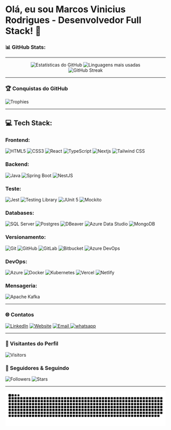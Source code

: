 # Olá, eu sou Marcos Vinicius Rodrigues - Desenvolvedor Full Stack! 🚀

### 📊 GitHub Stats:

---

<div align="center">
  <div>
    <img height="200" src="https://github-readme-stats.vercel.app/api?username=MarcosViniciusRodriguesEngSoft&show_icons=true&theme=dark&include_all_commits=true&count_private=true" alt="Estatísticas do GitHub"/>
    <img height="200" src="https://github-readme-stats.vercel.app/api/top-langs/?username=MarcosViniciusRodriguesEngSoft&layout=compact&langs_count=7&theme=dark" alt="Linguagens mais usadas"/>
  </div>
  <div>
    <img height="315" width="100%" src="https://github-readme-streak-stats.herokuapp.com?user=MarcosViniciusRodriguesEngSoft&theme=dark" alt="GitHub Streak"/>
  </div>
</div>

---

### 🏆 Conquistas do GitHub

![Trophies](https://github-profile-trophy.vercel.app/?username=MarcosViniciusRodriguesEngSoft&theme=dark)

---

## 💻 Tech Stack:

### Frontend:
![HTML5](https://img.shields.io/badge/HTML5-E34F26?style=for-the-badge&logo=html5&logoColor=white)
![CSS3](https://img.shields.io/badge/CSS3-%231572B6.svg?style=for-the-badge&logo=css3&logoColor=white)
![React](https://shields.io/badge/react-000000?style=for-the-badge&logo=react&logoColor=234285F4)
![TypeScript](https://img.shields.io/badge/TypeScript-%23007ACC.svg?style=for-the-badge&logo=typescript&logoColor=white)
![Nextjs](https://img.shields.io/badge/nextjs-000000?style=for-the-badge&logo=nextdotjs&logoColor=white)
![Tailwind CSS](https://img.shields.io/badge/TailwindCSS-%2338B2AC.svg?style=for-the-badge&logo=tailwindcss&logoColor=white)

### Backend:
![Java](https://img.shields.io/badge/Java-007396.svg?style=for-the-badge&logo=openjdk&logoColor=white)
![Spring Boot](https://img.shields.io/badge/Spring%20Boot-6DB33F?style=for-the-badge&logo=springboot&logoColor=white)
![NestJS](https://img.shields.io/badge/nestjs-%23E0234E.svg?style=for-the-badge&logo=nestjs&logoColor=white)

### Teste:
![Jest](https://img.shields.io/badge/-jest-%23C21325?style=for-the-badge&logo=jest&logoColor=white)
![Testing Library](https://img.shields.io/badge/-Testing%20Library-%23E33332?style=for-the-badge&logo=testinglibrary&logoColor=white)
![JUnit 5](https://img.shields.io/badge/JUnit-FF0000?style=for-the-badge&logo=junit5&logoColor=red&color=28A745)
![Mockito](https://img.shields.io/badge/Mockito-28A745?style=for-the-badge&logo=mockito&logoColor=white)

### Databases:
![SQL Server](https://img.shields.io/badge/SQL%20Server-CC2927?style=for-the-badge&logo=sqlserver&logoColor=white)
![Postgres](https://img.shields.io/badge/postgres-%23316192.svg?style=for-the-badge&logo=postgresql&logoColor=white)
![DBeaver](https://img.shields.io/badge/DBeaver-4B3621?style=for-the-badge&logo=dbeaver&logoColor=white)
![Azure Data Studio](https://img.shields.io/badge/Azure%20Data%20Studio-0078D4?style=for-the-badge&logo=microsoft-azure&logoColor=white)
![MongoDB](https://img.shields.io/badge/MongoDB-%234ea94b.svg?style=for-the-badge&logo=mongodb&logoColor=white)

### Versionamento:
![Git](https://img.shields.io/badge/Git-F05032?style=for-the-badge&logo=git&logoColor=white)
![GitHub](https://img.shields.io/badge/GitHub-181717?style=for-the-badge&logo=github&logoColor=white)
![GitLab](https://img.shields.io/badge/GitLab-FCA121?style=for-the-badge&logo=gitlab&logoColor=white)
![Bitbucket](https://img.shields.io/badge/Bitbucket-0052CC?style=for-the-badge&logo=bitbucket&logoColor=white)
![Azure DevOps](https://img.shields.io/badge/Azure%20DevOps-0078D4?style=for-the-badge&logo=azuredevops&logoColor=white)

### DevOps:
![Azure](https://img.shields.io/badge/Azure-%23007FFF.svg?style=for-the-badge&logo=microsoft-azure&logoColor=white)
![Docker](https://img.shields.io/badge/docker-%230db7ed.svg?style=for-the-badge&logo=docker&logoColor=white)
![Kubernetes](https://img.shields.io/badge/kubernetes-%23326ce5.svg?style=for-the-badge&logo=kubernetes&logoColor=white)
![Vercel](https://img.shields.io/badge/Vercel-000000?style=for-the-badge&logo=vercel&logoColor=white)
![Netlify](https://img.shields.io/badge/Netlify-00C7B7?style=for-the-badge&logo=netlify&logoColor=white)

### Mensageria:
![Apache Kafka](https://img.shields.io/badge/Apache%20Kafka-000?style=for-the-badge&logo=apachekafka)

<!-- ![Nginx](https://img.shields.io/badge/nginx-%23009639.svg?style=for-the-badge&logo=nginx&logoColor=white) -->
<!-- ![RabbitMQ](https://img.shields.io/badge/rabbitmq-FF6600?style=for-the-badge&logo=rabbitmq&logoColor=white) -->
<!-- ![Django](https://img.shields.io/badge/django-%23092E20.svg?style=for-the-badge&logo=django&logoColor=white) -->
<!-- ![Flask](https://img.shields.io/badge/flask-%23000.svg?style=for-the-badge&logo=flask&logoColor=white) -->
<!-- ![FastAPI](https://img.shields.io/badge/FastAPI-005571?style=for-the-badge&logo=fastapi) -->
<!-- ![NodeJS](https://img.shields.io/badge/node.js-6DA55F?style=for-the-badge&logo=node.js&logoColor=white) -->
<!-- ![Express.js](https://img.shields.io/badge/express.js-%23404d59.svg?style=for-the-badge&logo=express&logoColor=%2361DAFB) -->
<!-- ![GraphQL](https://img.shields.io/badge/-GraphQL-E10098?style=for-the-badge&logo=graphql&logoColor=white) -->
<!-- ![Socket.io](https://img.shields.io/badge/Socket.io-black?style=for-the-badge&logo=socket.io&badgeColor=010101) -->
<!-- ![Python](https://img.shields.io/badge/python-3670A0?style=for-the-badge&logo=python&logoColor=ffdd54) -->
<!-- ![Flask](https://img.shields.io/badge/flask-%23000.svg?style=for-the-badge&logo=flask&logoColor=white) -->
<!-- ![FastAPI](https://img.shields.io/badge/FastAPI-005571?style=for-the-badge&logo=fastapi)  -->
<!-- ![Keras](https://img.shields.io/badge/Keras-%23D00000.svg?style=for-the-badge&logo=Keras&logoColor=white) -->
<!-- ![Matplotlib](https://img.shields.io/badge/Matplotlib-%23ffffff.svg?style=for-the-badge&logo=Matplotlib&logoColor=black)  -->
<!-- ![NumPy](https://img.shields.io/badge/numpy-%23013243.svg?style=for-the-badge&logo=numpy&logoColor=white)  -->
<!-- ![Pandas](https://img.shields.io/badge/pandas-%23150458.svg?style=for-the-badge&logo=pandas&logoColor=white)  -->
<!-- ![TensorFlow](https://img.shields.io/badge/TensorFlow-%23FF6F00.svg?style=for-the-badge&logo=TensorFlow&logoColor=white) -->
<!-- ![scikit-learn](https://img.shields.io/badge/scikit--learn-%23F7931E.svg?style=for-the-badge&logo=scikit-learn&logoColor=white) -->
<!-- ![Scipy](https://img.shields.io/badge/SciPy-%230C55A5.svg?style=for-the-badge&logo=scipy&logoColor=%white) -->
<!-- ![Neo4J](https://img.shields.io/badge/Neo4j-008CC1?style=for-the-badge&logo=neo4j&logoColor=white) -->
<!-- ![Redis](https://img.shields.io/badge/redis-%23DD0031.svg?style=for-the-badge&logo=redis&logoColor=white) -->
<!-- ![ElasticSearch](https://img.shields.io/badge/-ElasticSearch-005571?style=for-the-badge&logo=elasticsearch) -->
<!-- ![SQLite](https://img.shields.io/badge/sqlite-%2307405e.svg?style=for-the-badge&logo=sqlite&logoColor=white) -->
<!-- ![MySQL](https://img.shields.io/badge/mysql-%2300000f.svg?style=for-the-badge&logo=mysql&logoColor=white) -->

---

### 🌐 Contatos

  [![LinkedIn](https://img.shields.io/badge/LinkedIn-%230077B5.svg?&style=for-the-badge&logo=linkedin&logoColor=white)](https://www.linkedin.com/in/marcosviniciusrodrigues-dev)
  [![Website](https://img.shields.io/badge/Website-%238A2BE2?style=for-the-badge&logo=next.js&logoColor=white)](https://portfolio-dev-marcos.netlify.app)
  <a href="mailto:marcos.vinicius.engsof@gmail.com" target="_blank">
    <img src="https://img.shields.io/badge/-Gmail-%23D44638?style=for-the-badge&logo=gmail&logoColor=white" alt="Email"/>
  </a>
  <a href="https://wa.me/5544998204407" title="Whatsapp" rel="nofollow">
    <img alt="whatsapp" src="https://camo.githubusercontent.com/904b9a232fa355dadbfaf51b241395f305f1e0110cb2967df18d2daf875faeec/68747470733a2f2f696d672e736869656c64732e696f2f62616467652f57686174734170702d3235443336363f7374796c653d666f722d7468652d6261646765266c6f676f3d7768617473617070266c6f676f436f6c6f723d7768697465" 
    data-canonical-src="https://img.shields.io/badge/WhatsApp-25D366?style=for-the-badge&amp;logo=whatsapp&amp;logoColor=white"/>
  </a>

---

### 👀 Visitantes do Perfil

![Visitors](https://profile-counter.glitch.me/MarcosViniciusRodriguesEngSoft/count.svg)

### 👥 Seguidores & Seguindo

![Followers](https://img.shields.io/github/followers/MarcosViniciusRodriguesEngSoft?style=social)
![Stars](https://img.shields.io/github/stars/MarcosViniciusRodriguesEngSoft?style=social)

---

![GitHub Contributions Snake](https://github.com/Platane/snk/raw/output/github-contribution-grid-snake.svg)
